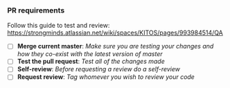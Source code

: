 ### PR requirements

Follow this guide to test and review: https://strongminds.atlassian.net/wiki/spaces/KITOS/pages/993984514/QA

- [ ] **Merge current master**:
      _Make sure you are testing your changes and how they co-exist with the latest version of master_
- [ ] **Test the pull request**:
      _Test all of the changes made_
- [ ] **Self-review**:
      _Before requesting a review do a self-review_
- [ ] **Request review**:
      _Tag whomever you wish to review your code_
